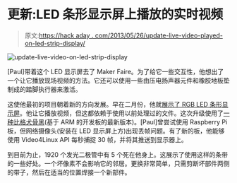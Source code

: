 # 更新:LED 条形显示屏上播放的实时视频

> 原文:[https://hack aday . com/2013/05/26/update-live-video-played-on-led-strip-display/](https://hackaday.com/2013/05/26/update-live-video-played-on-led-strip-display/)

![update-live-video-on-led-strip-display](../Images/9d957ac73029000c461d70ca8a535305.png)

[Paul]带着这个 LED 显示屏去了 Maker Faire。为了给它一些交互性，他想出了一个让它播放现场视频的方法。它还可以使用一些由压电扬声器元件和橡胶地板垫制成的踏脚执行器来激活。

这使他最初的项目朝着新的方向发展。早在二月份，他就[展示了 RGB LED 条形显示屏](http://hackaday.com/2013/02/25/building-huge-displays-with-led-strips/)。他让它播放视频，但这都依赖于使用以前处理过的文件。这次升级使用了[一种比格犬骨黑](http://beagleboard.org/Products/BeagleBone%20Black)(基于 ARM 的开发板的最新版本)。[Paul]曾尝试使用 Raspberry Pi 板，但网络摄像头(安装在 LED 显示屏上方)出现丢帧问题。有了新的板，他能够使用 Video4Linux API 每秒捕捉 30 帧，并将其推送到显示器上。

到目前为止，1920 个发光二极管中有 5 个死在他身上。这展示了使用这样的条带的一些好处。一个坏像素不会影响它的邻居。更换非常简单，只需剪断坏部件两侧的带子，然后在适当的位置焊接一个新部件。
